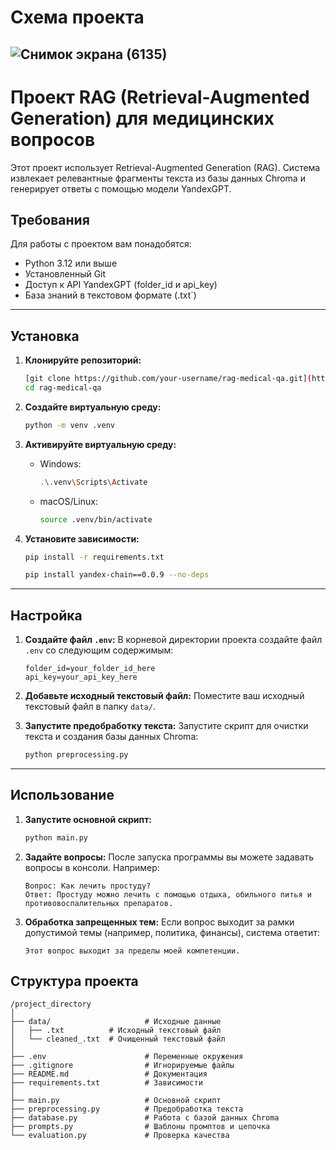 # Схема проекта 
![Снимок экрана (6135)](https://github.com/user-attachments/assets/c38dffb3-32a2-4811-8d1b-dd672f3f183e)
---

# Проект RAG (Retrieval-Augmented Generation) для медицинских вопросов

Этот проект использует Retrieval-Augmented Generation (RAG). Система извлекает релевантные фрагменты текста из базы данных Chroma и генерирует ответы с помощью модели YandexGPT.

## Требования

Для работы с проектом вам понадобятся:
- Python 3.12 или выше
- Установленный Git
- Доступ к API YandexGPT (folder_id и api_key)
- База знаний в текстовом формате (.txt`)

---

## Установка

1. **Клонируйте репозиторий:**
   ```bash
   [git clone https://github.com/your-username/rag-medical-qa.git](https://github.com/IrinaMartynovaR/test_rag.git)
   cd rag-medical-qa
   ```

2. **Создайте виртуальную среду:**
   ```bash
   python -m venv .venv
   ```

3. **Активируйте виртуальную среду:**
   - Windows:
     ```bash
     .\.venv\Scripts\Activate
     ```
   - macOS/Linux:
     ```bash
     source .venv/bin/activate
     ```

4. **Установите зависимости:**
   ```bash
   pip install -r requirements.txt
   ```
    ```bash
   pip install yandex-chain==0.0.9 --no-deps
   ```

---

## Настройка

1. **Создайте файл `.env`:**
   В корневой директории проекта создайте файл `.env` со следующим содержимым:
   ```plaintext
   folder_id=your_folder_id_here
   api_key=your_api_key_here
   ```

2. **Добавьте исходный текстовый файл:**
   Поместите ваш исходный текстовый файл в папку `data/`.

3. **Запустите предобработку текста:**
   Запустите скрипт для очистки текста и создания базы данных Chroma:
   ```bash
   python preprocessing.py
   ```

---

## Использование

1. **Запустите основной скрипт:**
   ```bash
   python main.py
   ```

2. **Задайте вопросы:**
   После запуска программы вы можете задавать вопросы в консоли. Например:
   ```plaintext
   Вопрос: Как лечить простуду?
   Ответ: Простуду можно лечить с помощью отдыха, обильного питья и противовоспалительных препаратов.
   ```

3. **Обработка запрещенных тем:**
   Если вопрос выходит за рамки допустимой темы (например, политика, финансы), система ответит:
   ```plaintext
   Этот вопрос выходит за пределы моей компетенции.
   ```

## Структура проекта

```
/project_directory
│
├── data/                     # Исходные данные
│   ├── .txt          # Исходный текстовый файл
│   └── cleaned_.txt  # Очищенный текстовый файл
│
├── .env                      # Переменные окружения
├── .gitignore                # Игнорируемые файлы
├── README.md                 # Документация
├── requirements.txt          # Зависимости
│
├── main.py                   # Основной скрипт
├── preprocessing.py          # Предобработка текста
├── database.py               # Работа с базой данных Chroma
├── prompts.py                # Шаблоны промптов и цепочка
└── evaluation.py             # Проверка качества
```


